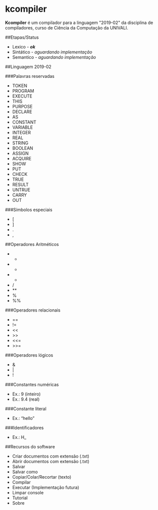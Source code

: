 # kcompiler
**Kcompiler** é um compilador para a linguagem "2019-02" da disciplina de compiladores, curso de Ciência da Computação da UNIVALI.

##Etapas/Status
- Lexico - ***ok***
- Sintático - *aguardando implementação*
- Semantico - *aguardando implementação*

##Linguagem 2019-02

###Palavras reservadas
- TOKEN
- PROGRAM
- EXECUTE
- THIS
- PURPOSE
- DECLARE
- AS
- CONSTANT
- VARIABLE
- INTEGER
- REAL
- STRING
- BOOLEAN
- ASSIGN
- ACQUIRE
- SHOW
- PUT
- CHECK
- TRUE
- RESULT
- UNTRUE
- CARRY
- OUT

###Símbolos especiais
- [
- ]
- .
- ,

##Operadores Aritméticos

- +
- -
- *
- /
- \**
- %
- %%

###Operadores relacionais
- ==
- !=
- <<
- \>>
- <<=
- \>>=

###Operadores lógicos
- &
- |
- !

###Constantes numéricas
- Ex.: 9 (inteiro)
- Ex.: 9.4 (real)

###Constante literal
- Ex.: “hello”

###Identificadores
- Ex.: H_


##Recursos do software
- Criar documentos com extensão (.txt)
- Abrir documentos com extensão (.txt)
- Salvar
- Salvar como
- Copiar/Colar/Recortar (texto)
- Compilar
- Executar (Implementação futura)
- Limpar console
- Tutorial
- Sobre


